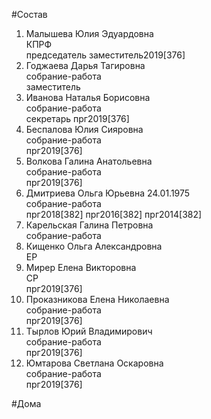 #Состав  
1. Малышева Юлия Эдуардовна  
    КПРФ  
    председатель заместитель2019[376]  
2. Годжаева Дарья Тагировна  
    собрание-работа  
    заместитель  
3. Иванова Наталья Борисовна  
    собрание-работа  
    секретарь прг2019[376]  
4. Беспалова Юлия Сияровна  
    собрание-работа  
    прг2019[376]  
5. Волкова Галина Анатольевна  
    собрание-работа  
    прг2019[376]  
6. Дмитриева Ольга Юрьевна 24.01.1975  
    собрание-работа  
    прг2018[382] прг2016[382] прг2014[382]  
7. Карельская Галина Петровна  
    собрание-работа  
8. Кищенко Ольга Александровна  
    ЕР  
9. Мирер Елена Викторовна  
    СР  
    прг2019[376]  
10. Проказникова Елена Николаевна  
    собрание-работа  
    прг2019[376]  
11. Тырлов Юрий Владимирович  
    собрание-работа  
    прг2019[376]  
12. Юмтарова Светлана Оскаровна  
    собрание-работа  
    прг2019[376]  
  
#Дома  
